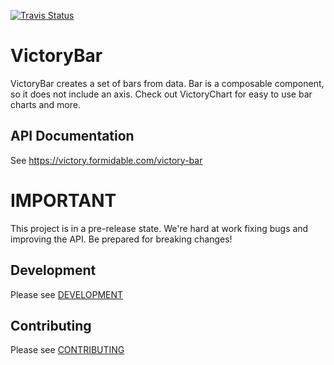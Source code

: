 [![Travis Status][trav_img]][trav_site]

VictoryBar
=============

VictoryBar creates a set of bars from data. Bar is a composable component, so it does not include an axis.  Check out VictoryChart for easy to use bar charts and more.

API Documentation
-----------------

See https://victory.formidable.com/victory-bar

IMPORTANT
=========

This project is in a pre-release state. We're hard at work fixing bugs and improving the API. Be prepared for breaking changes!

## Development

Please see [DEVELOPMENT](DEVELOPMENT.md)

## Contributing

Please see [CONTRIBUTING](CONTRIBUTING.md)

[trav_img]: https://api.travis-ci.org/FormidableLabs/victory-bar.svg
[trav_site]: https://travis-ci.org/FormidableLabs/victory-bar
